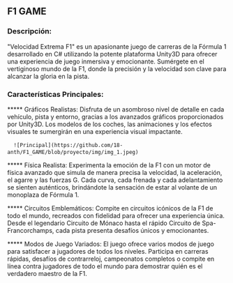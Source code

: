 ## F1 GAME 

### Descripción:

"Velocidad Extrema F1" es un apasionante juego de carreras de la Fórmula 1 desarrollado en C# utilizando la potente plataforma Unity3D para ofrecer una experiencia de juego inmersiva y emocionante. 
Sumérgete en el vertiginoso mundo de la F1, donde la precisión y la velocidad son clave para alcanzar la gloria en la pista.

### Características Principales:

***** Gráficos Realistas: Disfruta de un asombroso nivel de detalle en cada vehículo, pista y entorno, gracias a los avanzados gráficos proporcionados por Unity3D. Los modelos de los coches, 
      las animaciones y los efectos visuales te sumergirán en una experiencia visual impactante.

      ![Principal](https://github.com/18-anth/F1_GAME/blob/proyecto/img/img_1.jpeg)
      

***** Física Realista: Experimenta la emoción de la F1 con un motor de física avanzado que simula de manera precisa la velocidad, la aceleración, 
      el agarre y las fuerzas G. Cada curva, cada frenada y cada adelantamiento se sienten auténticos, brindándote la sensación de estar al volante de un monoplaza de Fórmula 1.

***** Circuitos Emblemáticos: Compite en circuitos icónicos de la F1 de todo el mundo, recreados con fidelidad para ofrecer una experiencia única. 
      Desde el legendario Circuito de Mónaco hasta el rápido Circuito de Spa-Francorchamps, cada pista presenta desafíos únicos y emocionantes.

***** Modos de Juego Variados: El juego ofrece varios modos de juego para satisfacer a jugadores de todos los niveles. Participa en carreras rápidas, desafíos de contrarreloj, 
      campeonatos completos o compite en línea contra jugadores de todo el mundo para demostrar quién es el verdadero maestro de la F1.
